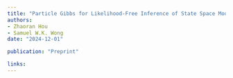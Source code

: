 ```yaml
---
title: "Particle Gibbs for Likelihood-Free Inference of State Space Models with Application to Stochastic Volatility"
authors:
- Zhaoran Hou
- Samuel W.K. Wong
date: "2024-12-01"

publication: "Preprint"

links:
---
```


